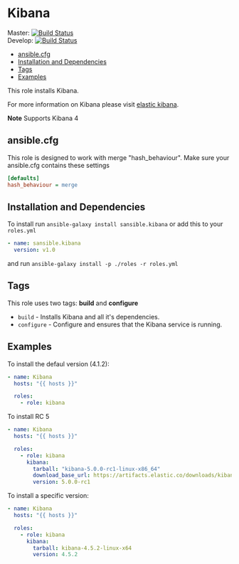 # Kibana

Master: [![Build Status](https://travis-ci.org/sansible/kibana.svg?branch=master)](https://travis-ci.org/sansible/kibana)  
Develop: [![Build Status](https://travis-ci.org/sansible/kibana.svg?branch=develop)](https://travis-ci.org/sansible/kibana)

* [ansible.cfg](#ansible-cfg)
* [Installation and Dependencies](#installation-and-dependencies)
* [Tags](#tags)
* [Examples](#examples)

This role installs Kibana.

For more information on Kibana please visit [elastic kibana](https://www.elastic.co/products/kibana).

**Note** Supports Kibana 4




## ansible.cfg

This role is designed to work with merge "hash_behaviour". Make sure your
ansible.cfg contains these settings

```INI
[defaults]
hash_behaviour = merge
```




## Installation and Dependencies

To install run `ansible-galaxy install sansible.kibana` or add this to your
`roles.yml`

```YAML
- name: sansible.kibana
  version: v1.0
```

and run `ansible-galaxy install -p ./roles -r roles.yml`




## Tags

This role uses two tags: **build** and **configure**

* `build` - Installs Kibana and all it's dependencies.
* `configure` - Configure and ensures that the Kibana service is running.




## Examples

To install the defaul version (4.1.2):

```YAML
- name: Kibana
  hosts: "{{ hosts }}"

  roles:
    - role: kibana
```

To install RC 5

```YAML
- name: Kibana
  hosts: "{{ hosts }}"

  roles:
    - role: kibana
      kibana:
        tarball: "kibana-5.0.0-rc1-linux-x86_64"
        download_base_url: https://artifacts.elastic.co/downloads/kibana/
        version: 5.0.0-rc1
```

To install a specific version:

```YAML
- name: Kibana
  hosts: "{{ hosts }}"

  roles:
    - role: kibana
      kibana:
        tarball: kibana-4.5.2-linux-x64
        version: 4.5.2
```
